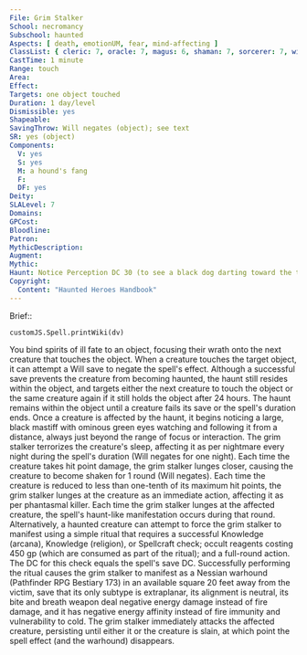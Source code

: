 ```yaml
---
File: Grim Stalker
School: necromancy
Subschool: haunted
Aspects: [ death, emotionUM, fear, mind-affecting ]
ClassList: { cleric: 7, oracle: 7, magus: 6, shaman: 7, sorcerer: 7, wizard: 7, summoner: 6, unchained summoner: 6, witch: 7 }
CastTime: 1 minute
Range: touch
Area: 
Effect: 
Targets: one object touched
Duration: 1 day/level
Dismissible: yes
Shapeable: 
SavingThrow: Will negates (object); see text
SR: yes (object)
Components:
  V: yes
  S: yes
  M: a hound's fang
  F: 
  DF: yes
Deity: 
SLALevel: 7
Domains: 
GPCost: 
Bloodline: 
Patron: 
MythicDescription: 
Augment: 
Mythic: 
Haunt: Notice Perception DC 30 (to see a black dog darting toward the target out of the corner of the eye)  hp 4 hp/level; Trigger touch (object); Reset none
Copyright:
  Content: "Haunted Heroes Handbook"
---
```

Brief:: 

```dataviewjs
customJS.Spell.printWiki(dv)
```

You bind spirits of ill fate to an object, focusing their wrath onto the next creature that touches the object. When a creature touches the target object, it can attempt a Will save to negate the spell's effect. Although a successful save prevents the creature from becoming haunted, the haunt still resides within the object, and targets either the next creature to touch the object or the same creature again if it still holds the object after 24 hours. The haunt remains within the object until a creature fails its save or the spell's duration ends.  Once a creature is affected by the haunt, it begins noticing a large, black mastiff with ominous green eyes watching and following it from a distance, always just beyond the range of focus or interaction. The grim stalker terrorizes the creature's sleep, affecting it as per nightmare every night during the spell's duration (Will negates for one night). Each time the creature takes hit point damage, the grim stalker lunges closer, causing the creature to become shaken for 1 round (Will negates). Each time the creature is reduced to less than one-tenth of its maximum hit points, the grim stalker lunges at the creature as an immediate action, affecting it as per phantasmal killer.  Each time the grim stalker lunges at the affected creature, the spell's haunt-like manifestation occurs during that round. Alternatively, a haunted creature can attempt to force the grim  stalker to manifest using a simple ritual that requires a successful Knowledge (arcana), Knowledge (religion), or Spellcraft check; occult reagents costing 450 gp (which are consumed as part of the ritual); and a full-round action. The DC for this check equals the spell's save DC. Successfully performing the ritual causes the grim stalker to manifest as a Nessian warhound (Pathfinder RPG Bestiary 173) in an available square 20 feet away from the victim, save that its only subtype is extraplanar, its alignment is neutral, its bite and breath weapon deal negative energy damage instead of fire damage, and it has negative energy affinity instead of fire immunity and vulnerability to cold. The grim stalker immediately attacks the affected creature, persisting until either it or the creature is slain, at which point the spell effect (and the warhound) disappears.
